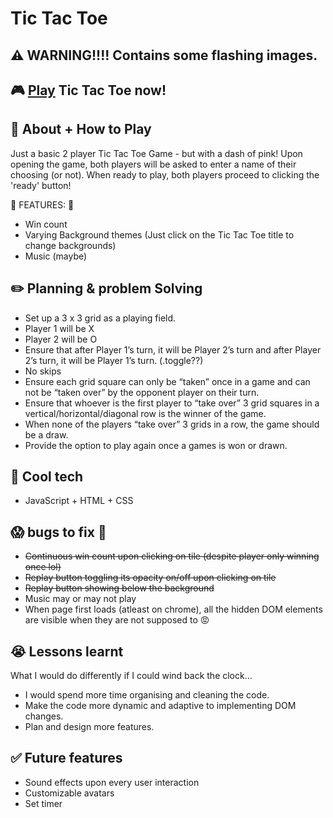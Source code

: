 # Tic Tac Toe

## :warning: WARNING!!!! Contains some flashing images. 

## :video_game: [Play](https://kateyvonnenow.github.io/tic-tac-toe/) Tic Tac Toe now!

## :book: About + How to Play

Just a basic 2 player Tic Tac Toe Game - but with a dash of pink! 
Upon opening the game, both players will be asked to enter a name of their choosing (or not). When ready to play, both players proceed to clicking the 'ready' button!

:cake: FEATURES: :cake:
- Win count
- Varying Background themes (Just click on the Tic Tac Toe title to change backgrounds)
- Music (maybe)

## :pencil2: Planning & problem Solving

- Set up a 3 x 3 grid as a playing field.
- Player 1 will be X
- Player 2 will be O
- Ensure that after Player 1’s turn, it will be Player 2’s turn and after Player 2’s turn, it will be Player 1’s turn. (.toggle??)
- No skips
- Ensure each grid square can only be “taken” once in a game and can not be “taken over” by the opponent player on their turn.
- Ensure that whoever is the first player to “take over” 3 grid squares in a vertical/horizontal/diagonal row is the winner of the game.
- When none of the players “take over” 3 grids in a row, the game should be a draw.
- Provide the option to play again once a games is won or drawn.

## :rocket: Cool tech

- JavaScript + HTML + CSS

## :scream: bugs to fix :shit:

- ~~Continuous win count upon clicking on tile (despite player only winning once lol)~~
- ~~Replay button toggling its opacity on/off upon clicking on tile~~
- ~~Replay button showing below the background~~
- Music may or may not play
- When page first loads (atleast on chrome), all the hidden DOM elements are visible when they are not supposed to :rage:

## :sob: Lessons learnt

What I would do differently if I could wind back the clock...

- I would spend more time organising and cleaning the code.
- Make the code more dynamic and adaptive to implementing DOM changes.
- Plan and design more features.

## :white_check_mark: Future features

- Sound effects upon every user interaction
- Customizable avatars
- Set timer
